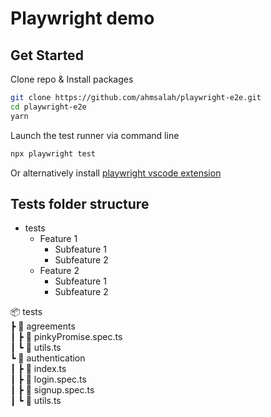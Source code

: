 # Playwright demo

## Get Started

Clone repo & Install packages

```sh
git clone https://github.com/ahmsalah/playwright-e2e.git
cd playwright-e2e
yarn
```

Launch the test runner via command line

```sh
npx playwright test
```

Or alternatively install [playwright vscode extension](https://marketplace.visualstudio.com/items?itemName=ms-playwright.playwright)

## Tests folder structure

- tests
  - Feature 1
    - Subfeature 1
    - Subfeature 2
  - Feature 2
    - Subfeature 1
    - Subfeature 2

 📦 tests  
 ┣ 📂 agreements  
 ┃ ┣ 📜 pinkyPromise.spec.ts  
 ┃ ┗ 📜 utils.ts  
 ┗ 📂 authentication  
 ┃ ┣ 📜 index.ts  
 ┃ ┣ 📜 login.spec.ts  
 ┃ ┣ 📜 signup.spec.ts  
 ┃ ┗ 📜 utils.ts
